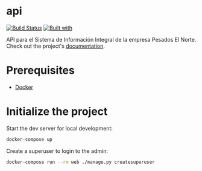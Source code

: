 # api

[![Build Status](https://travis-ci.org/leohakim/api.svg?branch=master)](https://travis-ci.org/leohakim/api)
[![Built with](https://img.shields.io/badge/Built_with-Cookiecutter_Django_Rest-F7B633.svg)](https://github.com/agconti/cookiecutter-django-rest)

API para el Sistema de Información Integral de la empresa Pesados El Norte. Check out the project's [documentation](http://leohakim.github.io/api/).

# Prerequisites

- [Docker](https://docs.docker.com/docker-for-mac/install/)

# Initialize the project

Start the dev server for local development:

```bash
docker-compose up
```

Create a superuser to login to the admin:

```bash
docker-compose run --rm web ./manage.py createsuperuser
```
